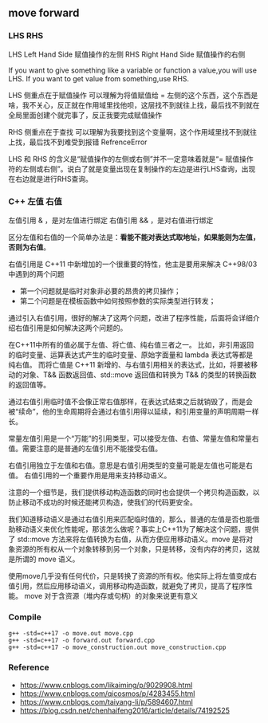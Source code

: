 ## move forward
### LHS RHS

LHS Left Hand Side 赋值操作的左侧
RHS Right Hand Side 赋值操作的右侧

If you want to give something like a variable or function a value,you will use LHS.
If you want to get value from something,use RHS.

LHS 侧重点在于赋值操作 可以理解为将值赋值给 = 左侧的这个东西，这个东西是啥，我不关心，反正就在作用域里找他呗，这层找不到就往上找，最后找不到就在全局里面创建个就完事了，反正我要完成赋值操作

RHS 侧重点在于查找 可以理解为我要找到这个变量啊，这个作用域里找不到就往上找，最后找不到难受到报错 RefrenceError

LHS 和 RHS 的含义是“赋值操作的左侧或右侧”并不一定意味着就是“= 赋值操作符的左侧或右侧”。说白了就是变量出现在复制操作的左边是进行LHS查询，出现在右边就是进行RHS查询。

### C++ 左值 右值

左值引用 & ，是对左值进行绑定
右值引用 && ，是对右值进行绑定

区分左值和右值的一个简单办法是：**看能不能对表达式取地址，如果能则为左值，否则为右值**。

右值引用是 C++11 中新增加的一个很重要的特性，他主是要用来解决 C++98/03 中遇到的两个问题
- 第一个问题就是临时对象非必要的昂贵的拷贝操作；
- 第二个问题是在模板函数中如何按照参数的实际类型进行转发；

通过引入右值引用，很好的解决了这两个问题，改进了程序性能，后面将会详细介绍右值引用是如何解决这两个问题的。

在C++11中所有的值必属于左值、将亡值、纯右值三者之一。
比如，非引用返回的临时变量、运算表达式产生的临时变量、原始字面量和 lambda 表达式等都是纯右值。
而将亡值是 C++11 新增的、与右值引用相关的表达式，比如，将要被移动的对象、T&& 函数返回值、std::move 返回值和转换为 T&& 的类型的转换函数的返回值等。

通过右值引用临时值不会像正常右值那样，在表达式结束之后就销毁了，而是会被“续命”，他的生命周期将会通过右值引用得以延续，和引用变量的声明周期一样长。

常量左值引用是一个“万能”的引用类型，可以接受左值、右值、常量左值和常量右值。需要注意的是普通的左值引用不能接受右值。

右值引用独立于左值和右值。意思是右值引用类型的变量可能是左值也可能是右值。
右值引用的一个重要作用是用来支持移动语义。

注意的一个细节是，我们提供移动构造函数的同时也会提供一个拷贝构造函数，以防止移动不成功的时候还能拷贝构造，使我们的代码更安全。

我们知道移动语义是通过右值引用来匹配临时值的，那么，普通的左值是否也能借助移动语义来优化性能呢，那该怎么做呢？事实上C++11为了解决这个问题，提供了 std::move 方法来将左值转换为右值，从而方便应用移动语义。move 是将对象资源的所有权从一个对象转移到另一个对象，只是转移，没有内存的拷贝，这就是所谓的 move 语义。

使用move几乎没有任何代价，只是转换了资源的所有权。他实际上将左值变成右值引用，然后应用移动语义，调用移动构造函数，就避免了拷贝，提高了程序性能。
move 对于含资源（堆内存或句柄）的对象来说更有意义

### Compile

```
g++ -std=c++17 -o move.out move.cpp
g++ -std=c++17 -o forward.out forward.cpp
g++ -std=c++17 -o move_construction.out move_construction.cpp
```

### Reference
- https://www.cnblogs.com/likaiming/p/9029908.html
- https://www.cnblogs.com/qicosmos/p/4283455.html
- https://www.cnblogs.com/taiyang-li/p/5894607.html
- https://blog.csdn.net/chenhaifeng2016/article/details/74192525
